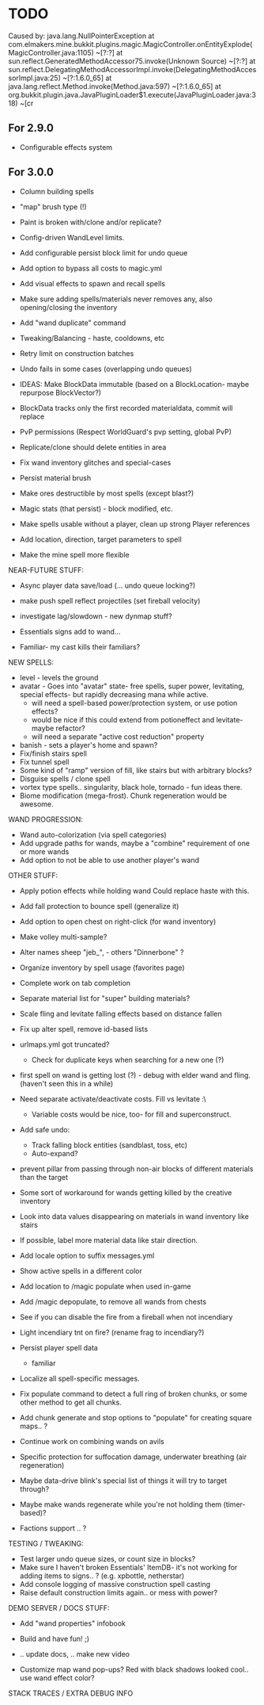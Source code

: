 # TODO

Caused by: java.lang.NullPointerException
        at com.elmakers.mine.bukkit.plugins.magic.MagicController.onEntityExplode(MagicController.java:1105) ~[?:?]
        at sun.reflect.GeneratedMethodAccessor75.invoke(Unknown Source) ~[?:?]
        at sun.reflect.DelegatingMethodAccessorImpl.invoke(DelegatingMethodAccessorImpl.java:25) ~[?:1.6.0_65]
        at java.lang.reflect.Method.invoke(Method.java:597) ~[?:1.6.0_65]
        at org.bukkit.plugin.java.JavaPluginLoader$1.execute(JavaPluginLoader.java:318) ~[cr


## For 2.9.0

 - Configurable effects system

## For 3.0.0

 - Column building spells
 - "map" brush type (!)
 - Paint is broken with/clone and/or replicate?
 - Config-driven WandLevel limits.
 - Add configurable persist block limit for undo queue
 - Add option to bypass all costs to magic.yml
 - Add visual effects to spawn and recall spells
 - Make sure adding spells/materials never removes any, also opening/closing the inventory
 - Add "wand duplicate" command
 - Tweaking/Balancing - haste, cooldowns, etc
 - Retry limit on construction batches
 - Undo fails in some cases (overlapping undo queues)
  - IDEAS: Make BlockData immutable (based on a BlockLocation- maybe repurpose BlockVector?)
  - BlockData tracks only the first recorded materialdata, commit will replace
 - PvP permissions (Respect WorldGuard's pvp setting, global PvP)
 - Replicate/clone should delete entities in area
 - Fix wand inventory glitches and special-cases
 - Persist material brush
 - Make ores destructible by most spells (except blast?)
 - Magic stats (that persist) - block modified, etc.
 
 - Make spells usable without a player, clean up strong Player references
 - Add location, direction, target parameters to spell
 - Make the mine spell more flexible

NEAR-FUTURE STUFF:

 - Async player data save/load (... undo queue locking?)
 - make push spell reflect projectiles (set fireball velocity)
 - investigate lag/slowdown - new dynmap stuff?
 - Essentials signs add to wand...

 - Familiar- my cast kills their familiars?

NEW SPELLS:

 - level - levels the ground
 - avatar - Goes into "avatar" state- free spells, super power, levitating, special effects- but rapidly decreasing mana while active.
    - will need a spell-based power/protection system, or use potion effects? 
    - would be nice if this could extend from potioneffect and levitate- maybe refactor?
    - will need a separate "active cost reduction" property
 - banish - sets a player's home and spawn?
 - Fix/finish stairs spell
 - Fix tunnel spell
 - Some kind of "ramp" version of fill, like stairs but with arbitrary blocks?
 - Disguise spells / clone spell
 - vortex type spells.. singularity, black hole, tornado - fun ideas there.
 - Biome modification (mega-frost). Chunk regeneration would be awesome.

WAND PROGRESSION:

 - Wand auto-colorization (via spell categories)
 - Add upgrade paths for wands, maybe a "combine" requirement of one or more wands
 - Add option to not be able to use another player's wand

OTHER STUFF:
 
 - Apply potion effects while holding wand Could replace haste with this.
 - Add fall protection to bounce spell (generalize it)
 - Add option to open chest on right-click (for wand inventory)
 - Make volley multi-sample?
 - Alter names sheep "jeb_", - others "Dinnerbone" ?
 - Organize inventory by spell usage (favorites page)
 - Complete work on tab completion
 - Separate material list for "super" building materials?
 - Scale fling and levitate falling effects based on distance fallen
 
 - Fix up alter spell, remove id-based lists
 - urlmaps.yml got truncated?
   - Check for duplicate keys when searching for a new one (?)
  - first spell on wand is getting lost (?) - debug with elder wand and fling. (haven't seen this in a while) 
 
 - Need separate activate/deactivate costs. Fill vs levitate :\
   - Variable costs would be nice, too- for fill and superconstruct.
 - Add safe undo:
   - Track falling block entities (sandblast, toss, etc)
   - Auto-expand?
 - prevent pillar from passing through non-air blocks of different materials than the target
 - Some sort of workaround for wands getting killed by the creative inventory
 - Look into data values disappearing on materials in wand inventory like stairs
 - If possible, label more material data like stair direction.
 - Add locale option to suffix messages.yml
 
 - Show active spells in a different color
 
 - Add location to /magic populate when used in-game
 - Add /magic depopulate, to remove all wands from chests
 
 - See if you can disable the fire from a fireball when not incendiary
 - Light incendiary tnt on fire? (rename frag to incendiary?)

 - Persist player spell data
   - familiar
 - Localize all spell-specific messages.
 
 - Fix populate command to detect a full ring of broken chunks, or some other method to get all chunks.
 - Add chunk generate and stop options to "populate" for creating square maps.. ?
 
 - Continue work on combining wands on avils
 - Specific protection for suffocation damage, underwater breathing (air regeneration)
 - Maybe data-drive blink's special list of things it will try to target through?
 - Maybe make wands regenerate while you're not holding them (timer-based)?
 
 - Factions support .. ?
 
 TESTING / TWEAKING:
 
 - Test larger undo queue sizes, or count size in blocks?
 - Make sure I haven't broken Essentials' ItemDB- it's not working for adding items to signs.. ? (e.g. xpbottle, netherstar)
 - Add console logging of massive construction spell casting
 - Raise default construction limits again.. or mess with power?

DEMO SERVER / DOCS STUFF:

 - Add "wand properties" infobook
 - Build and have fun! ;)

 - .. update docs, .. make new video
 - Customize map wand pop-ups? Red with black shadows looked cool.. use wand effect color?

STACK TRACES / EXTRA DEBUG INFO

	